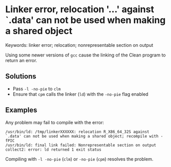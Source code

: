 # Linker error, relocation '&#8230;' against \`.data' can not be used when making a shared object

Keywords: linker error; relocation; nonrepresentable section on output

Using some newer versions of `gcc` cause the linking of the Clean program to
return an error.

## Solutions

- Pass `-l -no-pie` to `clm`
- Ensure that `cpm` calls the linker (`ld`) with the `-no-pie` flag enabled

## Examples

Any problem may fail to compile with the error:

```text
/usr/bin/ld: /tmp/linkerXXXXXX: relocation R_X86_64_32S against `.data' can not be used when making a shared object; recompile with -fPIC
/usr/bin/ld: final link failed: Nonrepresentable section on output
collect2: error: ld returned 1 exit status
```

Compiling with `-l -no-pie` (`clm`) or `-no-pie` (`cpm`) resolves the problem.
